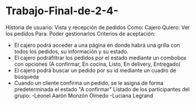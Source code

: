 # Trabajo-Final-de-2-4-

Historia de usuario: Vista y recepción de pedidos
Como: Cajero
Quiero: Ver los pedidos
Para: Poder gestionarlos
Criterios de aceptación:
+ El cajero podrá acceder a una página en donde habrá una grilla con todos los pedidos, su información y su estado.
+ El cajero podráfiltrar los pedidos por el estado mediante un combobox con opciones (A confirmar, En cocina, Listo, En delivery, Entregado)
+ El cajero podrá buscar un pedido por su id mediante un cuadro de búsqueda 
+ Cuando un cliente confirma un pedido, se le asigna de forma predeterminada el estado "A confirmar"
Listado de los participantes del grupo:
-Leonel Aarón Monzón Olmedo
-Luciana Legrand
